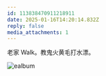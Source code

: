 ```yaml
---
id: 113838470911218911
date: 2025-01-16T14:20:14.832Z
reply: false
media_attachments: 1
---
```


老家 Walk。教鬼火黄毛打水漂。

![ealbum](https://files.e5n.cc/media_attachments/files/113/838/467/194/498/765/original/0f58e5487e80db1e.jpg)
